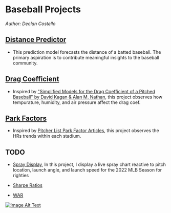 # **Baseball Projects**

*Author: Declan Costello*

## **[Distance Predictor](https://github.com/dec1costello/Baseball/tree/main/Distance-Predictor)**

- This prediction model forecasts the distance of a batted baseball. The primary aspiration is to contribute meaningful insights to the baseball community.

## **[Drag Coefficient](https://github.com/dec1costello/Baseball/tree/main/Physics)**

- Inspired by ["Simplified Models for the Drag Coefficient of a Pitched Baseball" by David Kagan & Alan M. Nathan](http://baseball.physics.illinois.edu/DragTPTMay2014.pdf), this project observes how tempurature, humidity, and air pressure affect the drag coef.

## **[Park Factors](https://github.com/dec1costello/Baseball/tree/main/Stadiums)**

- Inspired by [Pitcher List Park Factor Articles](https://www.pitcherlist.com/going-deep-barrels-and-ballpark-factors/), this project observes the HRs trends within each stadium.


## **TODO**

- [Spray Display](https://github.com/dec1costello/Baseball/tree/main/Spray%20Display), In this project, I display a live spray chart reactive to pitch location, launch angle, and launch speed for the 2022 MLB Season for righties

- [Sharpe Ratios](https://github.com/dec1costello/Baseball/tree/main/Sharpe-Ratios)

- [WAR](https://github.com/dec1costello/Baseball/tree/main/WAR)

[![Image Alt Text](https://github.com/dec1costello/Baseball/assets/79241861/52ab846f-cc9f-4d2a-91f6-2df517ac5592)](https://www.youtube.com/watch?v=a8rhgyvCnVM)


